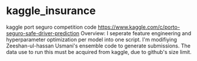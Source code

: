 # kaggle_insurance
kaggle port seguro competition code
https://www.kaggle.com/c/porto-seguro-safe-driver-prediction
Overview:
I seperate feature engineering and hyperparameter optimization per model into one script. 
I'm modifiying Zeeshan-ul-hassan Usmani's ensemble code to generate submissions. 
The data use to run this must be acquired from kaggle, due to github's size limit. 
